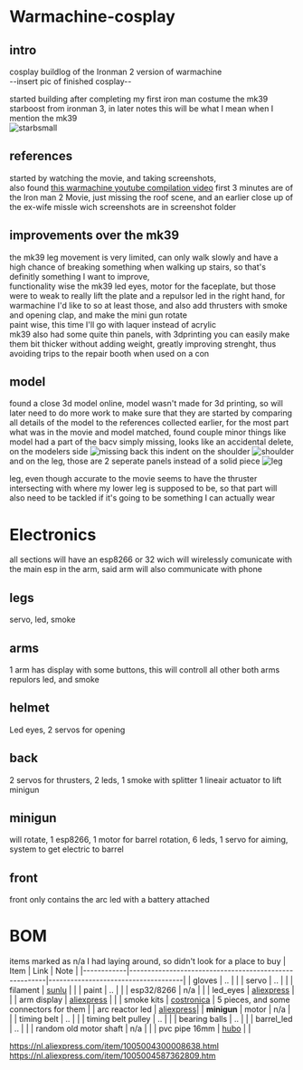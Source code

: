 # Warmachine-cosplay
## intro

cosplay buildlog of the Ironman 2 version of warmachine\
--insert pic of finished cosplay--

started building after completing my first iron man costume the mk39 starboost from ironman 3, in later notes this will be what I mean when I mention the mk39\
![starbsmall](https://github.com/user-attachments/assets/9ffd07ae-8d0a-4b9c-a6c2-8bd42cfad441)

## references

started by watching the movie, and taking screenshots,\
also found [this warmachine youtube compilation video](https://www.youtube.com/watch?v=4aNuh1j124o)
first 3 minutes are of the Iron man 2 Movie, just missing the roof scene, and an earlier close up of the ex-wife missle wich screenshots are in screenshot folder

## improvements over the mk39

the mk39 leg movement is very limited, can only walk slowly and have a high chance of breaking something when walking up stairs, so that's definitly something I want to improve,\
functionality wise the mk39 led eyes, motor for the faceplate, but those were to weak to really lift the plate and a repulsor led in the right hand, 
for warmachine I'd like to so at least those, and also add thrusters with smoke and opening clap, and make the mini gun rotate\
paint wise, this time I'll go with laquer instead of acrylic\
mk39 also had some quite thin panels, with 3dprinting you can easily make them bit thicker without adding weight, greatly improving strenght, thus avoiding trips to the repair booth when used on a con

 ## model

found a close 3d model online, model wasn't made for 3d printing, so will later need to do more work to make sure that they are
started by comparing all details of the model to the references collected earlier, 
for the most part what was in the movie and model matched, found couple minor things like 
model had a part of the bacv simply missing, looks like an accidental delete, on the modelers side
![missing back](https://github.com/user-attachments/assets/6f9cf4a1-4a7b-4e7c-8caa-c7b9e020bc73)
this indent on the shoulder ![shoulder](https://github.com/user-attachments/assets/d70ebb60-4649-4cb3-ba8a-df1b578bbc39)
and on the leg, those are 2 seperate panels instead of a solid piece
![leg](https://github.com/user-attachments/assets/a3d46a9b-93d0-44d9-bc59-048e8a22f843)

leg, even though accurate to the movie seems to have the thruster intersecting with where my lower leg is supposed to be, so that part will also need to be tackled if it's going to be something I can actually wear

# Electronics
all sections will have an esp8266 or 32 wich will wirelessly comunicate with the main esp in the arm, said arm will also communicate with phone
## legs
servo, led, smoke
## arms
1 arm has display with some buttons, this will controll all other 
both arms repulors led, and smoke
## helmet
Led eyes, 2 servos for opening
## back
2 servos for thrusters, 2 leds, 1 smoke with splitter 1 lineair actuator to lift minigun
## minigun
will rotate, 
1 esp8266, 1 motor for barrel rotation, 6 leds, 1 servo for aiming, system to get electric to barrel
## front
front only contains the arc led with a battery attached



# BOM

items marked as n/a I had laying around, so didn't look for a place to buy
| Item       | Link                                                  | Note                                |
|------------|-------------------------------------------------------|-------------------------------------|
| gloves     | ..                                                    |                                     |
| servo      | ..                                                    |                                     |
| filament   | [sunlu](https://www.sunlu.com/en-fr/products/10kg-wholesale-recycled-filament-petg-3d-printer-filament-1kg-roll)                                                  |                                     |
| paint      | ..                                                    |                                     |
| esp32/8266 | n/a                                                   |                                     |
| led_eyes   | [aliexpress](https://nl.aliexpress.com/item/4001313545899.html)                                                    |                                     |
| arm display   | [aliexpress](https://nl.aliexpress.com/item/1005007800543502.html) |                     |
| smoke kits | [costronica](https://costronica.com/en-nl/product/costronica-pocket-smoke-toggle) | 5 pieces, and some connectors for them |
| arc reactor led   | [aliexpress](https://www.aliexpress.com/item/1005007582170492.html)|                 |
**minigun**
| motor                | n/a                                    |                                     |
| timing belt          | ..                                     |                                     |
| timing belt pulley   | ..                                     |                                     |
| bearing balls        | ..                                     |                                     |
| barrel_led           | ..                                     |                                     |
| random old motor shaft   | n/a  |                             |
| pvc pipe 16mm   | [hubo](https://www.hubo.be/nl/p/buis-16mm-3m-pvc-grijs/318167/)  |                             |




https://nl.aliexpress.com/item/1005004300008638.html
https://nl.aliexpress.com/item/1005004587362809.htm




